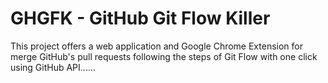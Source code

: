 # GHGFK - GitHub Git Flow Killer

This project offers a web application and Google Chrome Extension for merge GitHub's pull requests following the steps of Git Flow with one click using GitHub API......

